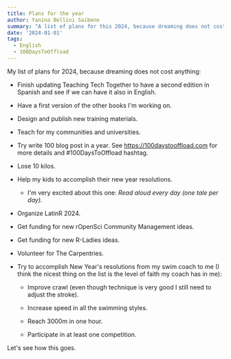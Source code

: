 ```yaml
---
title: Plans for the year
author: Yanina Bellini Saibene
summary: "A list of plans for this 2024, because dreaming does not cost anything"
date: '2024-01-01'
tags:
  - English
  - 100DaysToOffload
---
```



My list of plans for 2024, because dreaming does not cost anything:

* Finish updating Teaching Tech Together to have a second edition in Spanish and see if we can have it also in English.

* Have a first version of the other books I'm working on.

* Design and publish new training materials. 

* Teach for my communities and universities.

* Try write 100 blog post in a year. See https://100daystooffload.com for more details and #100DaysToOffload hashtag.

* Lose 10 kilos.

* Help my kids to accomplish their new year resolutions.

  - I'm very excited about this one: _Read aloud every day (one tale per day)._

* Organize LatinR 2024.

* Get funding for new rOpenSci Community Management ideas.

* Get funding for new R-Ladies ideas.

* Volunteer for The Carpentries. 

* Try to accomplish New Year's resolutions from my swim coach to me (I think the nicest thing on the list is the level of faith my coach has in me):

    - Improve crawl (even though technique is very good I still need to adjust the stroke).

    - Increase speed in all the swimming styles.

    - Reach 3000m in one hour.

    - Participate in at least one competition.
    
Let's see how this goes. 